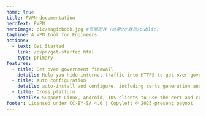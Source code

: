 ```yaml
---
home: true
title: PVPN documentation
heroText: PVPN
heroImage: pic/magicbook.jpg #页面图片（这里的/就是/public）
tagline: A VPN tool for Engineers
actions:
  - text: Get Started
    link: /pvpn/get-started.html
    type: primary
features:
  - title: Get over government firewall
    details: Help you hide internet traffic into HTTPS to get over government firewall like GFW.
  - title: Auto configuration
    details: auto-install and configure, including certs generation and firewall setup
  - title: Cross platform
    details: Support Linux, Android, IOS clients to use the cert and configuration to setup VPN tunnel to the server.
footer: Licensed under CC-BY-SA 4.0 | Copyleft © 2023-present peyoot
---
```

